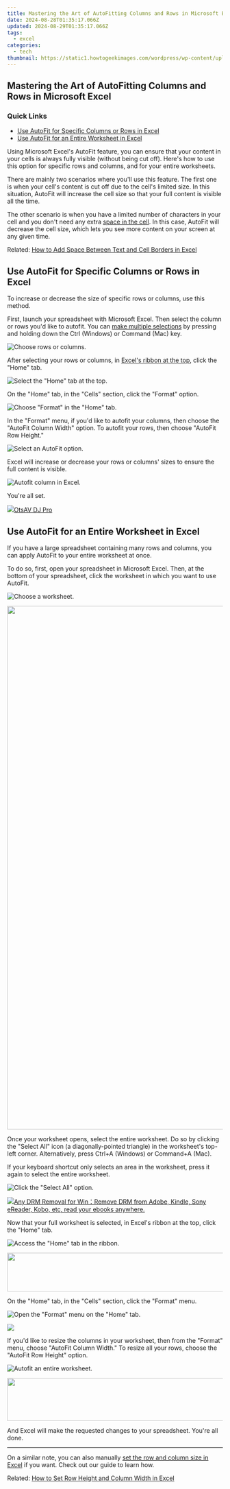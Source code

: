 ```yaml
---
title: Mastering the Art of AutoFitting Columns and Rows in Microsoft Excel
date: 2024-08-28T01:35:17.066Z
updated: 2024-08-29T01:35:17.066Z
tags:
  - excel
categories:
  - tech
thumbnail: https://static1.howtogeekimages.com/wordpress/wp-content/uploads/2021/05/MS-excel-logo-675.png
---
```


## Mastering the Art of AutoFitting Columns and Rows in Microsoft Excel

### Quick Links

* [Use AutoFit for Specific Columns or Rows in Excel](https://extra-support.techidaily.com/2024-approved-selecting-high-quality-cameradrones/)
* [Use AutoFit for an Entire Worksheet in Excel](https://pokemon-go-android.techidaily.com/how-can-i-catch-the-regional-pokemon-without-traveling-on-realme-10t-5g-drfone-by-drfone-virtual-android/)

 Using Microsoft Excel's AutoFit feature, you can ensure that your content in your cells is always fully visible (without being cut off). Here's how to use this option for specific rows and columns, and for your entire worksheets.

 There are mainly two scenarios where you'll use this feature. The first one is when your cell's content is cut off due to the cell's limited size. In this situation, AutoFit will increase the cell size so that your full content is visible all the time.

 The other scenario is when you have a limited number of characters in your cell and you don't need any extra [space in the cell](https://instagram-clips.techidaily.com/updated-2024-approved-dual-dimensions-in-display-the-instagram-guide-to-effortless-image-turns/). In this case, AutoFit will decrease the cell size, which lets you see more content on your screen at any given time.

Related: [How to Add Space Between Text and Cell Borders in Excel](https://instagram-clips.techidaily.com/updated-2024-approved-dual-dimensions-in-display-the-instagram-guide-to-effortless-image-turns/) 

##  Use AutoFit for Specific Columns or Rows in Excel

 To increase or decrease the size of specific rows or columns, use this method.

 First, launch your spreadsheet with Microsoft Excel. Then select the column or rows you'd like to autofit. You can [make multiple selections](https://buynow-tips.techidaily.com/exploring-a-ravaged-world-on-motorcycle-in-days-gone-our-comprehhavis-review/) by pressing and holding down the Ctrl (Windows) or Command (Mac) key.

![Choose rows or columns.](https://static1.howtogeekimages.com/wordpress/wp-content/uploads/2022/02/1-select-column-row.png) 

 After selecting your rows or columns, in [Excel's ribbon at the top](https://screen-mirror.techidaily.com/in-2024-how-to-mirror-honor-play-40c-to-mac-drfone-by-drfone-android/), click the "Home" tab.

![Select the "Home" tab at the top.](https://static1.howtogeekimages.com/wordpress/wp-content/uploads/2022/02/2-excel-home-tab.png) 

 On the "Home" tab, in the "Cells" section, click the "Format" option.

![Choose "Format" in the "Home" tab.](https://static1.howtogeekimages.com/wordpress/wp-content/uploads/2022/02/3-excel-format-menu.png) 

 In the "Format" menu, if you'd like to autofit your columns, then choose the "AutoFit Column Width" option. To autofit your rows, then choose "AutoFit Row Height."

![Select an AutoFit option.](https://static1.howtogeekimages.com/wordpress/wp-content/uploads/2022/02/4-autofit-row-column-excel.png) 

 Excel will increase or decrease your rows or columns' sizes to ensure the full content is visible.

![Autofit column in Excel.](https://static1.howtogeekimages.com/wordpress/wp-content/uploads/2022/02/5-column-autofit-excel.png) 

 You're all set.

<!-- affiliate ads begin -->
<a href="https://otszone.ots7.com/order/checkout.php?PRODS=4713321&QTY=1&AFFILIATE=108875&CART=1"><img src="https://green.ots7.com/screenshots/OtsAV/OtsAVDJ1.90-300x188.jpg" border="0">OtsAV DJ Pro</a>
<!-- affiliate ads end -->
##  Use AutoFit for an Entire Worksheet in Excel

 If you have a large spreadsheet containing many rows and columns, you can apply AutoFit to your entire worksheet at once.

 To do so, first, open your spreadsheet in Microsoft Excel. Then, at the bottom of your spreadsheet, click the worksheet in which you want to use AutoFit.

![Choose a worksheet.](https://static1.howtogeekimages.com/wordpress/wp-content/uploads/2022/02/6-choose-worksheet-excel.png) 

<!-- affiliate ads begin -->
<a href="https://vapordna.pxf.io/c/5597632/1496243/17238" target="_top" id="1496243"><img src="//a.impactradius-go.com/display-ad/17238-1496243" border="0" alt="" width="1000" height="1221"/></a><img height="0" width="0" src="https://imp.pxf.io/i/5597632/1496243/17238" style="position:absolute;visibility:hidden;" border="0" />
<!-- affiliate ads end -->
 Once your worksheet opens, select the entire worksheet. Do so by clicking the "Select All" icon (a diagonally-pointed triangle) in the worksheet's top-left corner. Alternatively, press Ctrl+A (Windows) or Command+A (Mac).

 If your keyboard shortcut only selects an area in the worksheet, press it again to select the entire worksheet.

![Click the &quot;Select All&quot; option.](https://static1.howtogeekimages.com/wordpress/wp-content/uploads/2022/02/7-select-entire-worksheet-excel.png) 

<!-- affiliate ads begin -->
<a href="https://secure.2checkout.com/order/checkout.php?PRODS=4600113&QTY=1&AFFILIATE=108875&CART=1"><img src="https://www.epubor.com/images/drm-removal-feature2.png" border="0">Any DRM Removal for Win：Remove DRM from Adobe, Kindle, Sony eReader, Kobo, etc, read your ebooks anywhere.</a>
<!-- affiliate ads end -->
 Now that your full worksheet is selected, in Excel's ribbon at the top, click the "Home" tab.

![Access the "Home" tab in the ribbon.](https://static1.howtogeekimages.com/wordpress/wp-content/uploads/2022/02/8-home-tab-excel.png) 

<!-- affiliate ads begin -->
<a href="https://laganoo.pxf.io/c/5597632/1657399/16446" target="_top" id="1657399"><img src="//a.impactradius-go.com/display-ad/16446-1657399" border="0" alt="" width="728" height="90"/></a><img height="0" width="0" src="https://imp.pxf.io/i/5597632/1657399/16446" style="position:absolute;visibility:hidden;" border="0" />
<!-- affiliate ads end -->
 On the "Home" tab, in the "Cells" section, click the "Format" menu.

![Open the "Format" menu on the "Home" tab.](https://static1.howtogeekimages.com/wordpress/wp-content/uploads/2022/02/9-format-menu-excel.png) 

<!-- affiliate ads begin -->
<a href="https://secure.2checkout.com/order/checkout.php?PRODS=33729450&QTY=1&AFFILIATE=108875&CART=1"><img src="https://secure.avangate.com/images/merchant/7f687767ccf20fcea1c9dc4a5adc2326/Digisigner_banner_728_x_90_color_version.png" border="0"></a>
<!-- affiliate ads end -->
 If you'd like to resize the columns in your worksheet, then from the "Format" menu, choose "AutoFit Column Width." To resize all your rows, choose the "AutoFit Row Height" option.

![Autofit an entire worksheet.](https://static1.howtogeekimages.com/wordpress/wp-content/uploads/2022/02/10-autofit-all-rows-columns-excel.png) 

<!-- affiliate ads begin -->
<a href="https://imp.i110150.net/c/5597632/924299/11305" target="_top" id="924299"><img src="//a.impactradius-go.com/display-ad/11305-924299" border="0" alt="" width="520" height="100"/></a>
<!-- affiliate ads end -->
 And Excel will make the requested changes to your spreadsheet. You're all done.

---

 On a similar note, you can also manually [set the row and column size in Excel](https://easy-unlock-android.techidaily.com/in-2024-unlock-your-realme-11-5g-phone-with-ease-the-3-best-lock-screen-removal-tools-by-drfone-android/) if you want. Check out our guide to learn how.

Related: [How to Set Row Height and Column Width in Excel](https://easy-unlock-android.techidaily.com/in-2024-unlock-your-realme-11-5g-phone-with-ease-the-3-best-lock-screen-removal-tools-by-drfone-android/)

<ins class="adsbygoogle"
     style="display:block"
     data-ad-format="autorelaxed"
     data-ad-client="ca-pub-7571918770474297"
     data-ad-slot="1223367746"></ins>



<ins class="adsbygoogle"
     style="display:block"
     data-ad-client="ca-pub-7571918770474297"
     data-ad-slot="8358498916"
     data-ad-format="auto"
     data-full-width-responsive="true"></ins>


